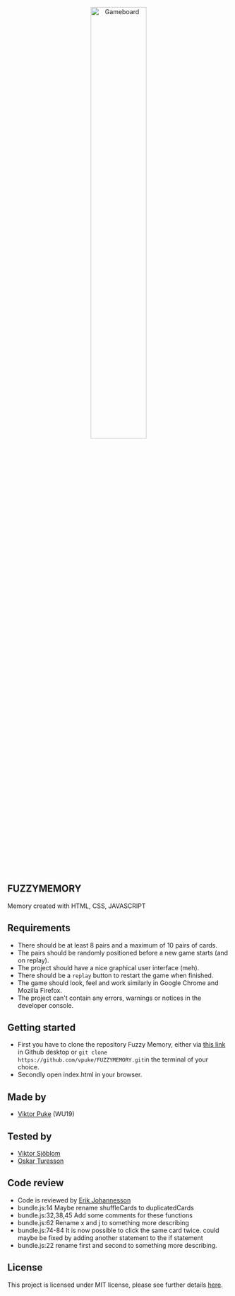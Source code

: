 <p align="center">
<img src="./images/Game.png" alt="Gameboard" width="50%">
</p>

## FUZZYMEMORY
Memory created with HTML, CSS, JAVASCRIPT

## Requirements

* There should be at least 8 pairs and a maximum of 10 pairs of cards.
* The pairs should be randomly positioned before a new game starts (and on replay).
* The project should have a nice graphical user interface (meh).
* There should be a `replay` button to restart the game when finished.
* The game should look, feel and work similarly in Google Chrome and Mozilla Firefox.
* The project can't contain any errors, warnings or notices in the developer console.

## Getting started

* First you have to clone the repository Fuzzy Memory, either via [this link](https://github.com/vpuke/FUZZYMEMORY) in Github desktop or `git clone https://github.com/vpuke/FUZZYMEMORY.git`in the terminal of your choice.
* Secondly open index.html in your browser.

## Made by

* [Viktor Puke](https://github.com/vpuke) (WU19)

## Tested by

* [Viktor Sjöblom](https://github.com/viktorsjoblom)
* [Oskar Turesson](https://github.com/cleanly1)

## Code review

* Code is reviewed by [Erik Johannesson](https://github.com/erik-joh)
* bundle.js:14 Maybe rename shuffleCards to duplicatedCards
* bundle.js:32,38,45 Add some comments for these functions
* bundle.js:62 Rename x and j to something more describing
* bundle.js:74-84 It is now possible to click the same card twice.
  could maybe be fixed by adding another statement to the if statement
* bundle.js:22 rename first and second to something more describing. 


## License

This project is licensed under MIT license, please see further details [here](https://github.com/Vpuke/FUZZYMEMORY/blob/master/LICENSE).
